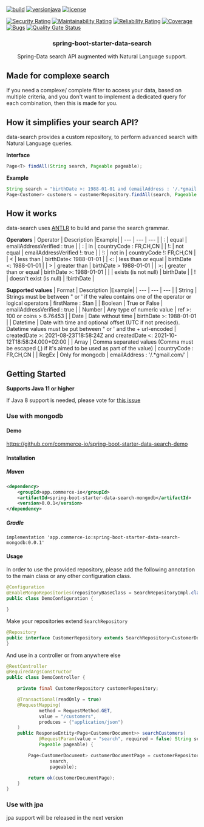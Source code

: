 [![build](https://github.com/commerce-io/spring-boot-starter-data-search/actions/workflows/build.yml/badge.svg)](https://github.com/commerce-io/spring-boot-starter-data-search/actions/workflows/build.yml)
[![versionjava](https://img.shields.io/badge/jdk-11,_17-brightgreen.svg?logo=java)]()
[![license](https://img.shields.io/badge/License-Apache_2.0-blue.svg)](https://github.com/commerce-io/spring-boot-starter-data-search/blob/main/LICENSE.txt)

[![Security Rating](https://sonarcloud.io/api/project_badges/measure?project=commerce-io_spring-boot-starter-data-search&metric=security_rating)](https://sonarcloud.io/summary/new_code?id=commerce-io_spring-boot-starter-data-search)
[![Maintainability Rating](https://sonarcloud.io/api/project_badges/measure?project=commerce-io_spring-boot-starter-data-search&metric=sqale_rating)](https://sonarcloud.io/summary/new_code?id=commerce-io_spring-boot-starter-data-search)
[![Reliability Rating](https://sonarcloud.io/api/project_badges/measure?project=commerce-io_spring-boot-starter-data-search&metric=reliability_rating)](https://sonarcloud.io/summary/new_code?id=commerce-io_spring-boot-starter-data-search)
[![Coverage](https://sonarcloud.io/api/project_badges/measure?project=commerce-io_spring-boot-starter-data-search&metric=coverage)](https://sonarcloud.io/summary/new_code?id=commerce-io_spring-boot-starter-data-search)
[![Bugs](https://sonarcloud.io/api/project_badges/measure?project=commerce-io_spring-boot-starter-data-search&metric=bugs)](https://sonarcloud.io/summary/new_code?id=commerce-io_spring-boot-starter-data-search)
[![Quality Gate Status](https://sonarcloud.io/api/project_badges/measure?project=commerce-io_spring-boot-starter-data-search&metric=alert_status)](https://sonarcloud.io/summary/new_code?id=commerce-io_spring-boot-starter-data-search)

<p align="center">
  <h3 align="center">spring-boot-starter-data-search</h3>
  <p align="center">
    Spring-Data search API augmented with Natural Language support.
  </p>
</p>

## Made for complexe search
If you need a complexe/ complete filter to access your data, based on multiple criteria, and you don't want to implement a dedicated query for each combination, then this is made for you.

## How it simplifies your search API? 
data-search provides a custom repository, to perform advanced search with Natural Language queries.  

**Interface**
```java
Page<T> findAll(String search, Pageable pageable);
```

**Example**
```java
String search = "birthDate >: 1988-01-01 and (emailAddress : '/.*gmail.com/' or emailAddress: '/.*protonmail.com/') and emailAddressVerified: true and addresses.countryCode: FR,CH,CN";
Page<Customer> customers = customerRepository.findAll(search, Pageable.unpaged());
```

## How it works
data-search uses [ANTLR](https://www.antlr.org/) to build and parse the search grammar.

**Operators**
| Operator | Description |Example|
| --- | --- | --- |
| : | equal | emailAddressVerified : true |
| : | in | countryCode : FR,CH,CN |
| !: | not equal | emailAddressVerified !: true |
| !: | not in | countryCode !: FR,CH,CN |
| < | less than | birthDate< 1988-01-01 |
| <: | less than or equal | birthDate <: 1988-01-01 |
| > | greater than | birthDate > 1988-01-01 |
| >: | greater than or equal | birthDate >: 1988-01-01 |
|  | exists (is not null) | birthDate |
| ! | doesn't exist (is null) | !birthDate |

**Supported values**
| Format | Description |Example|
| --- | --- | --- |
| String | Strings must be between " or ' if the valeu contains one of the operator or logical operators | firstName : Stan |
| Boolean | True or False | emailAddressVerified : true |
| Number | Any type of numeric value | ref >: 100 or coins > 6.76453 |
| Date | Date without time | birthDate >: 1988-01-01 |
| Datetime | Date with time and optional offset (UTC if not precised). Datetime values must be put between " or ' and the + url-encoded | createdDate >: 2021-08-23T18:58:24Z and createdDate <: 2021-10-12T18:58:24.000+02:00 |
| Array | Comma separated values (Comma must be escaped (\,) if it's aimed to be used as part of the value)  | countryCode : FR,CH,CN |
| RegEx | Only for mongodb | emailAddress : '/.*gmail.com/' |


## Getting Started
**Supports Java 11 or higher**

If Java 8 support is needed, please vote for [this issue](https://github.com/commerce-io/spring-boot-starter-data-search/issues/3)


### Use with mongodb

#### Demo 
https://github.com/commerce-io/spring-boot-starter-data-search-demo

#### Installation
##### Maven

```xml
<dependency>
    <groupId>app.commerce-io</groupId>
    <artifactId>spring-boot-starter-data-search-mongodb</artifactId>
    <version>0.0.1</version>
</dependency>
```

##### Gradle

`implementation 'app.commerce-io:spring-boot-starter-data-search-mongodb:0.0.1'`

#### Usage

In order to use the provided repository, please add the following annotation to the main class or any other configuration class.

```java
@Configuration
@EnableMongoRepositories(repositoryBaseClass = SearchRepositoryImpl.class)
public class DemoConfiguration {

}
```

Make your repositories extend `SearchRepository`

```java
@Repository
public interface CustomerRepository extends SearchRepository<CustomerDocument, String> {
}
```

And use in a controller or from anywhere else

```java
@RestController
@RequiredArgsConstructor
public class DemoController {

    private final CustomerRepository customerRepository;

    @Transactional(readOnly = true)
    @RequestMapping(
            method = RequestMethod.GET,
            value = "/customers",
            produces = {"application/json"}
    )
    public ResponseEntity<Page<CustomerDocument>> searchCustomers(
            @RequestParam(value = "search", required = false) String search,
            Pageable pageable) {

        Page<CustomerDocument> customerDocumentPage = customerRepository.findAll(
                search,
                pageable);

        return ok(customerDocumentPage);
    }
}
```

### Use with jpa

jpa support will be released in the next version
